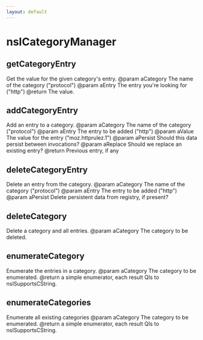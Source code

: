 ```yaml
---
layout: default
---
```


# nsICategoryManager #

## getCategoryEntry ##

Get the value for the given category's entry.
@param aCategory The name of the category ("protocol")
@param aEntry The entry you're looking for ("http")
@return The value.


## addCategoryEntry ##

Add an entry to a category.
@param aCategory The name of the category ("protocol")
@param aEntry The entry to be added ("http")
@param aValue The value for the entry ("moz.httprulez.1")
@param aPersist Should this data persist between invocations?
@param aReplace Should we replace an existing entry?
@return Previous entry, if any


## deleteCategoryEntry ##

Delete an entry from the category.
@param aCategory The name of the category ("protocol")
@param aEntry The entry to be added ("http")
@param aPersist Delete persistent data from registry, if present?


## deleteCategory ##

Delete a category and all entries.
@param aCategory The category to be deleted.


## enumerateCategory ##

Enumerate the entries in a category.
@param aCategory The category to be enumerated.
@return a simple enumerator, each result QIs to
        nsISupportsCString.


## enumerateCategories ##

Enumerate all existing categories
@param aCategory The category to be enumerated.
@return a simple enumerator, each result QIs to
        nsISupportsCString.

